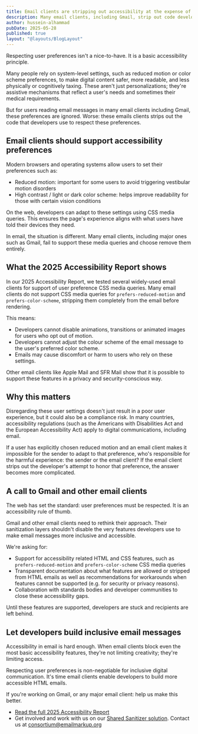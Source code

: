 ```yaml
---
title: Email clients are stripping out accessibility at the expense of user needs
description: Many email clients, including Gmail, strip out code developers use to respect system-level accessibility preferences. Respecting user preferences is a clear accessibility requirement. Ignoring these is harmful to users and is a potential legal issue.
author: hussein-alhammad
pubDate: 2025-05-28
published: true
layout: "@layouts/BlogLayout"
---
```


Respecting user preferences isn't a nice-to-have. It is a basic accessibility principle.

Many people rely on system-level settings, such as reduced motion or color scheme preferences, to make digital content safer, more readable, and less physically or cognitively taxing. These aren't just personalizations; they're assistive mechanisms that reflect a user's needs and sometimes their medical requirements.

But for users reading email messages in many email clients including Gmail, these preferences are ignored. Worse: these emails clients strips out the code that developers use to respect these preferences.

## Email clients should support accessibility preferences

Modern browsers and operating systems allow users to set their preferences such as:

* Reduced motion: important for some users to avoid triggering vestibular motion disorders
* High contrast / light or dark color scheme: helps improve readability for those with certain vision conditions

On the web, developers can adapt to these settings using CSS media queries. This ensures the page's experience aligns with what users have told their devices they need.

In email, the situation is different. Many email clients, including major ones such as Gmail, fail to support these media queries and choose remove them entirely.

## What the 2025 Accessibility Report shows

In our 2025 Accessibility Report, we tested several widely-used email clients for support of user preference CSS media queries. Many email clients do not support CSS media queries for `prefers-reduced-motion` and `prefers-color-scheme`, stripping them completely from the email before rendering.

This means:

* Developers cannot disable animations, transitions or animated images for users who opt out of motion.
* Developers cannot adjust the colour scheme of the email message to the user's preferred color scheme.
* Emails may cause discomfort or harm to users who rely on these settings.

Other email clients like Apple Mail and SFR Mail show that it is possible to support these features in a privacy and security-conscious way.

## Why this matters

Disregarding these user settings doesn't just result in a poor user experience, but it could also be a compliance risk. In many countries, accessibility regulations (such as the Americans with Disabilities Act and the European Accessibility Act) apply to digital communications, including email.

If a user has explicitly chosen reduced motion and an email client makes it impossible for the sender to adapt to that preference, who's responsible for the harmful experience: the sender or the email client? If the email client strips out the developer's attempt to honor that preference, the answer becomes more complicated.

## A call to Gmail and other email clients

The web has set the standard: user preferences must be respected. It is an accessibility rule of thumb.

Gmail and other email clients need to rethink their approach. Their sanitization layers shouldn't disable the very features developers use to make email messages more inclusive and accessible.

We're asking for:

* Support for accessibility related HTML and CSS features, such as `prefers-reduced-motion` and `prefers-color-scheme` CSS media queries
* Transparent documentation about what features are allowed or stripped from HTML emails as well as recommendations for workarounds when features cannot be supported (e.g. for security or privacy reasons).
* Collaboration with standards bodies and developer communities to close these accessibility gaps.

Until these features are supported, developers are stuck and recipients are left behind.

## Let developers build inclusive email messages

Accessibility in email is hard enough. When email clients block even the most basic accessibility features, they're not limiting creativity; they're limiting access.

Respecting user preferences is non-negotiable for inclusive digital communication. It's time email clients enable developers to build more accessible HTML emails.

If you're working on Gmail, or any major email client: help us make this better.

* [Read the full 2025 Accessibility Report](https://emailmarkup.org/en/reports/accessibility/2025/)
* Get involved and work with us on our [Shared Sanitizer solution](https://emailmarkup.org/en/docs/sanitizer/). Contact us at [consortium@emailmarkup.org](mailto:consortium@emailmarkup.org)